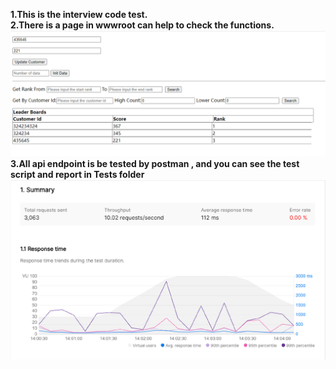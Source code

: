 <strong>1.This is the interview code test.</strong><br>
<strong>2.There is a page in wwwroot can help to check the functions.</strong><br>
![index page](https://github.com/jeffzhou12/my-images/blob/main/ScreenShot%202024-02-29%20143241.png)
<strong>3.All api endpoint is be tested by postman , and you can see the test script and report in Tests folder</strong>
![test result](https://github.com/jeffzhou12/my-images/blob/main/ScreenShot2024-02-29%20142216.png)
